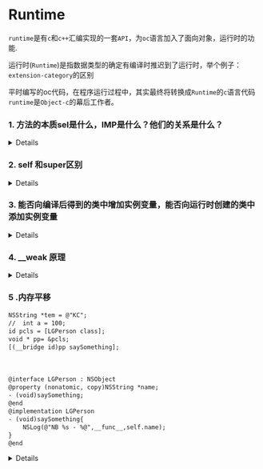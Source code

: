 # Runtime
`runtime`是有`c`和`c++`汇编实现的一套`API`，为`oc`语言加入了面向对象，运行时的功能.

运行时(`Runtime`)是指数据类型的确定有编译时推迟到了运行时，举个例子：`extension-category`的区别

平时编写的oc代码，在程序运行过程中，其实最终将转换成`Runtime`的`c`语言代码`runtime`是`Object-c`的幕后工作者。

### 1. 方法的本质sel是什么，IMP是什么？他们的关系是什么？

<details>

方法的本质：发送消息，发送消息有几个流程

- 1. 快速查找(`objc_msgSend`),`cache_t`缓存消息
- 2. 慢查找，递归自己|父类_`loopUpImpOrForward`
- 3. 查找不到消息：动态消息解析——`resolveInstanceMethod`
- 4. 消息快速转发——`forwardingTargetForSelector`
- 5. 消息慢速转发——`methodSignatureForSelector` & `forwardInvocation`

`sel`是方法编号，在`read_images`期间就进入内存，`imp`是函数指针，找到`imp`，就是找函数的过程。

</details>

### 2. self 和super区别
<details>

```
	
/// 原理 (id self,sel,_cmd)
/// 所以结果是 FYPerson FYPerson
Class cls = [self class];
Class tcls = [super  class];
NSLog(@"%@ %@",cls,tcls);
```
##### 输出 `FYPerson FYPerson`,原因是源码`[obj class]`获取当前的`isa`指针.接收者仍然是`self`,所以最终是`FYPerosn`


> `[self class]`就是发送消息，`objc_msgSend`,消息接收者是`self`,方法编号是`class`。
> 
> `[super class]` 本质就是`objc_msgSend`,消息的接收者还是`self`,方法编号`class`,只是`objc_msgSendSuper`会更快，直接跳过`self`去查找。
> 
</details>


### 3. 能否向编译后得到的类中增加实例变量，能否向运行时创建的类中添加实例变量

<details>
- 1. 不能向编译后得到的类中增加实例变量
- 2. 只要没有注册到内存还是可以添加的

> 原因是：我们编译好的实例变量存储的位置`ro`，一旦编译完成，内存结构就完全确定就无法修改。

> 可以通过添加关联变量来实现这个功能。属性+方法。
</details>

### 4. __weak 原理
<details>

`__weak`修饰的变量,会将该变量添加到全局的`hash`表中，在`VC` `delloc `函数中自动销毁。
#### 4.1 系统如何实现weak的为什么可以自动置nil。

- 1. 通过`SideTable`找到我们的`weak_table`
- 2. `weak_table`根据`referent`找到或者创建`weak_entry_t`
- 3. 然后`append_referrer(entry,referrer)`将我的新弱引用的对象加进去`entry`
- 4. 最后`weak_entry_insert`把`entry`加入到我们的`weakTable`


</details>


### 5 .内存平移

```
NSString *tem = @"KC";
//	int a = 100;
id pcls = [LGPerson class];
void * pp= &pcls;
[(__bridge id)pp saySomething];
    


@interface LGPerson : NSObject
@property (nonatomic, copy)NSString *name;
- (void)saySomething;
@end
@implementation LGPerson
- (void)saySomething{
	NSLog(@"NB %s - %@",__func__,self.name);
}
@end
```

<details>


相当于还是`objc_msgSend(LGPerson.class,@selector(saySomething),_cmd)`;
本质和`[[LGPerson alloc]saySomething]` 一样。
`	 pp `指向`pcls`，实例对象的`isa`指针也是指向`pcls`，所以效果一样。
	
打印的 `person.name` 值为`KC`，也就是`tem`的值。
寻找属性的地址就是按照`class`的布局，根据`isa`的指针向前切换8字节，因为`pp`指向的指针是`pcls`，在栈上，所以平移8字节，就是找到了`tem`，所以输出的值是`tem`的值。
因为`class`的布局是按照堆上的规则布局的，地址越来越大。
所以刚才的平移8自己是`plcs`+**8**字节的地址，就是指针向上平移8字节，最终找到了`tem`指针。
	![](media/16127510810628.jpg)

</details>




